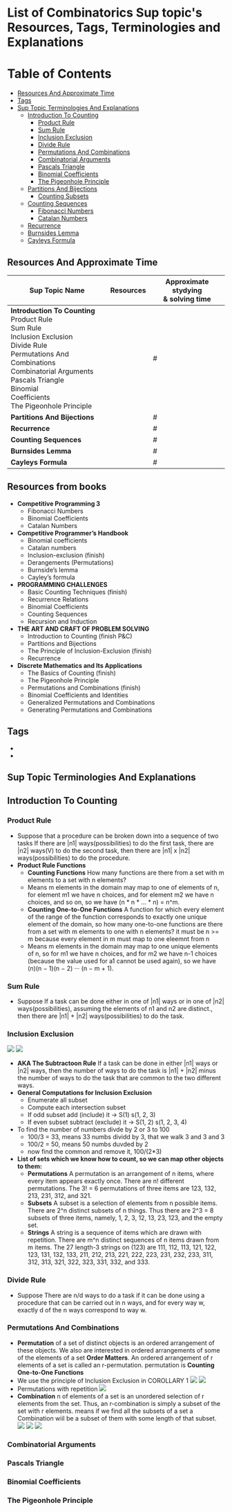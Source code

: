 # List of Combinatorics Sup topic's Resources, Tags, Terminologies and Explanations 

Table of Contents
================= 

- [Resources And Approximate Time](#resources-and-approximate-time)
- [Tags](#tags)
- [Sup Topic Terminologies And Explanations](#sup-topic-terminologies-and-explanations)
  * [Introduction To Counting](#Introduction-to-counting)
    + [Product Rule](#product-rule)
    + [Sum Rule](#sum-rule)
    + [Inclusion Exclusion](#inclusion-exclusion)
    + [Divide Rule](#divide-rule)
    + [Permutations And Combinations](#permutations-and-combinations)
    + [Combinatorial Arguments](#combinatorial-arguments)
    + [Pascals Triangle](#pascals-triangle)
    + [Binomial Coefficients](#binomial-coefficients)
    + [The Pigeonhole Principle](#the-pigeonhole-principle)
  * [Partitions And Bijections](#partitions-and-bijections)
    + [Counting Subsets](#counting-subsets)
  * [Counting Sequences](#counting-sequences)
    + [Fibonacci Numbers](#fibonacci-numbers)
    + [Catalan Numbers](#catalan-numbers)
  * [Recurrence](#recurrence)
  * [Burnsides Lemma](#burnsides-lemma)
  * [Cayleys Formula](#cayleys-formula)

## Resources And Approximate Time

Sup Topic Name   | Resources   | Approximate stydying <br> & solving time
-------------| -------------   |-------------   
**Introduction To Counting**<br>Product Rule<br>Sum Rule<br> Inclusion Exclusion<br> Divide Rule<br>Permutations And Combinations <br> Combinatorial Arguments<br> Pascals Triangle <br>Binomial <br> Coefficients<br> The Pigeonhole Principle| |#
**Partitions And Bijections**| | #
**Recurrence** | | #
**Counting Sequences**| | #
**Burnsides Lemma** | | #
**Cayleys Formula** || #

## Resources from books
- **Competitive Programming 3**
  - Fibonacci Numbers 
  - Binomial Coefficients 
  - Catalan Numbers 
- **Competitive Programmer’s Handbook**
  - Binomial coefficients 
  - Catalan numbers 
  - Inclusion-exclusion  (finish)
  - Derangements (Permutations)
  - Burnside’s lemma 
  - Cayley’s formula 
- **PROGRAMMING CHALLENGES**
  - Basic Counting Techniques   (finish)
  - Recurrence Relations 
  - Binomial Coefficients
  - Counting Sequences
  - Recursion and Induction
- **THE ART AND CRAFT OF PROBLEM SOLVING**
  - Introduction to Counting   (finish P&C)
  - Partitions and Bijections 
  - The Principle of Inclusion-Exclusion  (finish)
  - Recurrence
- **Discrete Mathematics and Its Applications**
  - The Basics of Counting  (finish)
  - The Pigeonhole Principle 
  - Permutations and Combinations   (finish)
  - Binomial Coefficients and Identities
  - Generalized Permutations and Combinations
  - Generating Permutations and Combinations 

## Tags
-
-

## Sup Topic Terminologies And Explanations

## Introduction To Counting
### Product Rule
- Suppose that a procedure can be broken down into a sequence of two tasks If there are |n1| ways(possibilities) to do the first task, there are |n2| ways(V) to do the second task, then there are |n1| x |n2| ways(possibilities) to do the procedure.
- **Product Rule Functions**
  - **Counting Functions** How many functions are there from a set with m elements to a set with n elements?
  - Means m elements in the domain may map to one of elements of n, for element m1 we have n choices, and for element m2 we have n choices, and so on, so we have (n * n * ... * n) = n^m.
  - **Counting One-to-One Functions** A function for which every element of the range of the function corresponds to exactly one unique element of the domain, so how many one-to-one functions are there from a set with m elements to one with n elements? it must be n >= m because every element in m must map to one eleemnt from n 
  - Means m elements in the domain may map to one unique elements of n, so for m1 we have n choices, and for m2 we have n-1
  choices (because the value used for a1 cannot be used again), so we have (n)(n − 1)(n − 2) ··· (n − m + 1).
### Sum Rule
- Suppose If a task can be done either in one of |n1| ways or in one of |n2| ways(possibilities), assuming the elements of n1 and n2 are distinct., then there are |n1| + |n2| ways(possibilities) to do the task.
### Inclusion Exclusion
![](imgs/in-ex.png)
![](imgs/in-ex2.png)
- **AKA The Subtractoon Rule** If a task can be done in either |n1| ways or |n2| ways, then the number of ways to do the task is |n1| + |n2| minus the number of ways to do the task that are common to the two different ways.
- **General Computations for Inclusion Exclusion**
  - Enumerate all subset
  - Compute each intersection subset
  - If odd subset add (include) it -> S(1) s(1, 2, 3)
  - If even subset subtract (exclude) it -> S(1, 2) s(1, 2, 3, 4)
- To find the number of numbers divde by 2 or 3 to 100
  - 100/3 = 33, means 33 numbs dividd by 3, that we walk 3 and 3 and 3
  - 100/2 = 50, means 50 numbs duvded by 2
  - now find the common and remove it, 100/(2*3)
- **List of sets which we know how to count, so we can map other objects to them:** 
  - **Permutations** A permutation is an arrangement of n items, where every item appears exactly once. There are n! different permutations. The 3! = 6 permutations of three items are 123, 132, 213, 231, 312, and 321.
  - **Subsets** A subset is a selection of elements from n possible items. There are 2^n distinct subsets of n things. Thus there are 2^3 = 8 subsets of three items, namely, 1, 2, 3, 12, 13, 23, 123, and the empty set.
  - **Strings** A string is a sequence of items which are drawn with repetition. There are m^n distinct sequences of n items drawn from m items. The 27 length-3 strings on (123) are 111, 112, 113, 121, 122, 123, 131, 132, 133, 211, 212, 213, 221, 222, 223, 231, 232, 233, 311, 312, 313, 321, 322, 323, 331, 332, and 333.
### Divide Rule
- Suppose There are n/d ways to do a task if it can be done using a procedure that can be carried out in n ways, and for every way w, exactly d of the n ways correspond to way w.
### Permutations And Combinations
- **Permutation** of a set of distinct objects is an ordered arrangement of these objects. We also are interested in ordered arrangements of some of the elements of a set **Order Matters**. An ordered arrangement of r elements of a set is called an r-permutation. permutation is **Counting One-to-One Functions**
- We use the principle of Inclusion Exclusion in COROLLARY 1 
![](imgs/perm1.png)
![](imgs/perm2.png)
- Permutations with repetition  ![](imgs/perm3.png)
- **Combination** n of elements of a set is an unordered selection of r elements from the set. Thus, an r-combination is simply a subset of the set with r elements. means if we find all the subsets of a set a Combination wiil be a subset of them
with some length of that subset.
![](imgs/comb1.png)
![](imgs/comb2.png)
![](imgs/comb.png)
### Combinatorial Arguments
### Pascals Triangle
### Binomial Coefficients
### The Pigeonhole Principle

